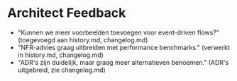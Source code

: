 # Architect Feedback

- "Kunnen we meer voorbeelden toevoegen voor event-driven flows?" (toegevoegd aan history.md, changelog.md)
- "NFR-advies graag uitbreiden met performance benchmarks." (verwerkt in history.md, changelog.md)
- "ADR's zijn duidelijk, maar graag meer alternatieven benoemen." (ADR's uitgebreid, zie changelog.md)
